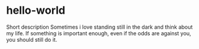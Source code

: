 # hello-world
Short description
Sometimes i love standing still in the dark and think about my life.
If something is important enough, even if the odds are against you, you should still do it.
